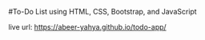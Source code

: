 #To-Do List
using HTML, CSS, Bootstrap, and JavaScript

live url:
https://abeer-yahya.github.io/todo-app/